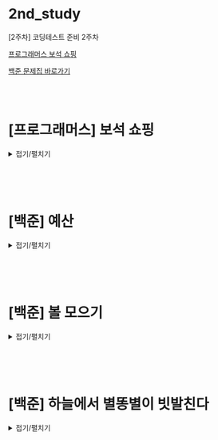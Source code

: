 # 2nd_study

[2주차] 코딩테스트 준비 2주차
<br/>

[프로그래머스 보석 쇼핑](https://school.programmers.co.kr/learn/courses/30/lessons/67258)

[백준 문제집 바로가기](https://www.acmicpc.net/workbook/view/16517)

<br/><br/>

# [프로그래머스] 보석 쇼핑

<details>
<summary>접기/펼치기</summary>
<div markdown="1">

## [성구](./보석%20쇼핑/성구.py)

```py
# 보석 쇼핑

from collections import defaultdict

def solution(gems):
    # define
    #  길이 미리 측정
    len_gem = len(gems)
    # 종류 만들기
    gems_type = set(gems)
    gem_dic = defaultdict(int)
    # 최대치 (최소를 구하기 위해)
    minLen = 100001
    i, j = 0, 0

    while j < len_gem:
        gem_dic[gems[j]] += 1
        if len(gem_dic.keys()) == len(gems_type):
            while len(gem_dic.keys()) == len(gems_type):
                gem_dic[gems[i]] -= 1
                if gem_dic[gems[i]] == 0:
                    print(i,j)
                    gem_dic.pop(gems[i])
                    if minLen > (j - i + 1):
                        answer = [i+1 , j+1]
                        minLen = j - i + 1


                i += 1
        j += 1
    return answer
```

## [민웅](./보석%20쇼핑/민웅.py)

```py
def solution(gems):
    answer = []

    L = len(gems)

    i, j = 0, 0
    g_dict = {}
    num = 0
    for k in range(L):
        if gems[k] in g_dict.keys():
            continue
        else:
            g_dict[gems[k]] = 0
            num += 1
    check = 0
    ans = float('inf')
    while i <= j and i != L:
        if check != num and j != L:
            if g_dict[gems[j]] == 0:
                g_dict[gems[j]] += 1
                check += 1
                j += 1
            else:
                g_dict[gems[j]] += 1
                j += 1
        else:
            if check == num:
                if (j - i) < ans:
                    answer = [i+1, j]
                    ans = (j-i)
                g_dict[gems[i]] -= 1
                if g_dict[gems[i]] == 0:
                    check -= 1
                    i += 1
                else:
                    i += 1
            else:
                i += 1
    return answer
```

## [병국](./보석%20쇼핑/병국.py)

```py

```

## [상미](./보석%20쇼핑/상미.py)

```py

```

</div>
</details>

<br/><br/><br/>

# [백준] 예산

<details>
<summary>접기/펼치기</summary>
<div markdown="1">

## [성구](./예산/성구.py)

```py

```

## [민웅](./예산/민웅.py)

```py
# 2512_예산_assets
import sys
input = sys.stdin.readline

N = int(input())

assets = list(map(int, input().split()))
M = int(input())

assets.sort()
# s = assets[0]
s = 0
e = assets[N-1]
if sum(assets) <= M:
    e = max(assets)
else:
    while True:
        mid = (s+e)//2
        temp = 0
        for i in range(N):
            if assets[i] <= mid:
                temp += assets[i]
            else:
                temp += mid
        # 여기 temp < M: 으로 하면 1 1 3 7  11 안걸러짐
        if temp <= M:
            s = mid+1
        else:
            e = mid-1

        if s > e:
            break

print(e)
```

## [병국](./예산/병국.py)

```py
# 이분탐색
# mid 구하는과정,,
# arr 돌면서 mid보다 큰거는 mid 더하고 아니면 그냥 원래값 더하고
# total 보면서 더 크면 end-1 아니면 start+1

def binary(arr):
    start, end = 0, max(arr)
    while start<=end:
        mid = (start+end)//2
        sum = 0
        for i in arr:
            if i < mid:
                sum += i
            else:
                sum += mid
        if sum > m:
            end = mid-1
        else:
            start = mid+1
    return end



n = int(input())
arr = list(map(int,input().split()))
m = int(input())
arr.sort()
print(binary(arr))
```

## [상미](./예산/상미.py)

```py

```

</div>
</details>

<br/><br/><br/>

# [백준] 볼 모으기

<details>
<summary>접기/펼치기</summary>
<div markdown="1">

## [성구](./볼%20모으기/성구.py)

```py

```

## [민웅](./볼%20모으기/민웅.py)

```py
# 17615_볼모으기_gathering balls
import sys
input = sys.stdin.readline

N = int(input())

balls = list(input())
group_balls = []
temp = balls[0]
cnt = 0
b, r = 0, 0
for i in range(N):
    if balls[i] == temp:
        cnt += 1
    else:
        group_balls.append([temp, cnt])
        if temp == "B":
            b += cnt
        else:
            r += cnt
        temp = balls[i]
        cnt = 1
    if i == N-1:
        group_balls.append([temp, cnt])
        if temp == "B":
            b += cnt
        else:
            r += cnt

# print(b, r)
if group_balls[0][0] == "R":
    case1 = r - group_balls[0][1]
    case2 = b
else:
    case1 = b - group_balls[0][1]
    case2 = r

if group_balls[-1][0] == "R":
    case3 = r - group_balls[-1][1]
    case4 = b
else:
    case3 = r
    case4 = b - group_balls[-1][1]

print(min(case1, case2, case3, case4))
```

## [병국](./볼%20모으기/병국.py)

```py
n = int(input())
m = list(input())
# 레드, 블루 선택
# 왼쪽, 오른쪽으로 보낼지 선택
# 총 4가지 중 최소 구하기

#  레드 선택했을 때 먼저 오른쪽으로옮기자
cnt = 0
red = 0
blue = 0
answer = []
# 예시는 RRBRRB


# 오른쪽으로 옮기기 R, B 순으로
for i in range(n):
    if m[i] == 'R':   # R 나오면 red +1 해준다
        red += 1
    if m[i] == 'B' and red: # B가 나왔을 때, 근데 이미 레드가 나왔을때
        cnt += red # 이때까지 센 레드 다 더해줘,, 오른쪽으로 옮겨야하니까,,
        red = 0 # 레드 초기화,, 계속 진행. 그럼 4가 나오겠군0,,
answer.append(cnt)
cnt = 0
for i in range(n):
    if m[i] == 'B':
        blue += 1
    if m[i] == 'R' and blue:
        cnt += blue
        blue = 0
answer.append(cnt)

# 이제 왼쪽으로 옮기는거

cnt = 0
for i in range(n-1,-1,-1):
    if m[i] == 'R':   # R 나오면 red +1 해준다
        red += 1
    if m[i] == 'B' and red: # B가 나왔을 때, 근데 이미 레드가 나왔을때
        cnt += red # 이때까지 센 레드 다 더해줘,, 오른쪽으로 옮겨야하니까,,
        red = 0 # 레드 초기화,, 계속 진행. 그럼 4가 나오겠군0,,
answer.append(cnt)
cnt = 0
for i in range(n-1,-1,-1):
    if m[i] == 'B':
        blue += 1
    if m[i] == 'R' and blue:
        cnt += blue
        blue = 0
answer.append(cnt)

print(min(answer))


```

## [상미](./볼%20모으기/상미미.py)

```py

```

</div>
</details>

<br/><br/><br/>

# [백준] 하늘에서 별똥별이 빗발친다

<details>
<summary>접기/펼치기</summary>
<div markdown="1">

## [성구](./하늘에서%20별똥별이%20빗발친다/성구.py)

```py

```

## [민웅](./하늘에서%20별똥별이%20빗발친다/민웅.py)

```py
# 14658_하늘에서별똥별이빗발친다_shooting star
import sys
input = sys.stdin.readline

N, M, L, K = map(int, input().split())

stars = []
for _ in range(K):
    x, y = map(int, input().split())
    stars.append([y-1, x-1])

ans = 0

for i in range(K):
    for j in range(K):
        count = 0
        for star in stars:
            if stars[i][0] <= star[0] <= stars[i][0] + L and stars[j][1] <= star[1] <= stars[j][1] + L:
                count += 1
        ans = max(ans, count)
print(K - ans)
```

## [병국](./하늘에서%20별똥별이%20빗발친다/병국.py)

```py
N, M, L, K = map(int, input().split())

# N,M 은 사실상 의미가없네,, 별똥별의 위치에맞게 하면되니까 for문을 K로 해도됨
stars = []
for i in range(K):
  x, y = map(int, input().split())
  stars.append((x,y))
answer = 0
for i in range(K):
    for j in range(K):
        cnt = 0
        for k in range(K):
            if stars[i][0]<=stars[k][0]<=stars[i][0]+L and stars[j][1]<=stars[k][1]<=stars[j][1]+L:
                cnt += 1
        answer = max(answer,cnt)
        # 튕겨내는게 answer
real = K-answer
# 지구에 추락 ㅠㅠ 하는게 real
print(real)

```

## [상미](./하늘에서%20별똥별이%20빗발친다/상미.py)

```py

```

</div>
</details>
